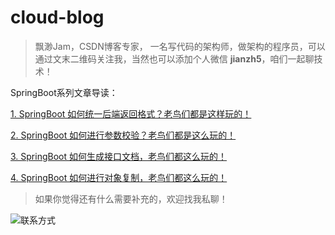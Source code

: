 # cloud-blog

> 飘渺Jam，CSDN博客专家，
> 一名写代码的架构师，做架构的程序员，可以通过文末二维码关注我，当然也可以添加个人微信 **jianzh5**，咱们一起聊技术！

SpringBoot系列文章导读：

[1. SpringBoot 如何统一后端返回格式？老鸟们都是这样玩的！](http://javadaily.cn/articles/2021/07/17/1626533052767.html)

[2. SpringBoot 如何进行参数校验？老鸟们都是这么玩的！](http://javadaily.cn/articles/2021/08/11/1628693066732.html)

[3. SpringBoot 如何生成接口文档，老鸟们都这么玩的！](http://javadaily.cn/articles/2021/08/23/1629685058548.html)

[4. SpringBoot 如何进行对象复制，老鸟们都这么玩的！](http://javadaily.cn/articles/2021/09/15/1631687008282.html)


> 如果你觉得还有什么需要补充的，欢迎找我私聊！


![联系方式](https://b3logfile.com/file/2021/01/image-a3579d1a.png)


